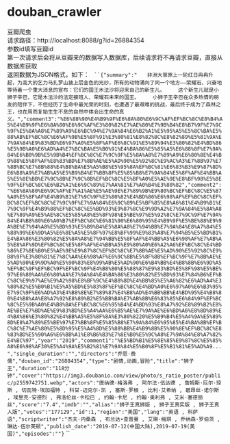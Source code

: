 # douban_crawler
豆瓣爬虫  
请求路径：http://localhost:8088/g?id=26884354  
参数id填写豆瓣id  
第一次请求后会将从豆瓣来的数据写入数据库，后续请求将不再请求豆瓣，直接从数据库获取  
返回数据为JSON格式，如下： 
` ``{"summary":"　　非洲大草原上一轮红日冉冉升起，为高大的乞力马扎罗山披上层金色的光纱，所有的动物涌向了同一个地方——荣耀石，兴奋地等待着一个重大消息的宣布：它们的国王木法沙将迎来自己的新生儿。 　　这个新生儿就是小狮子辛巴，它是木法沙的法定接班人、荣耀石未来的国王。 　　小狮子王辛巴在众多热情的朋友的陪伴下，不但经历了生命中最光荣的时刻，也遭遇了最艰难的挑战，最后终于成为了森林之王，也在周而复始生生不息的自然中体会出生命的真义。","comment3":"%E6%88%90%E4%B9%9F%E6%8A%80%E6%9C%AF%EF%BC%8C%E8%B4%A5%E4%B9%9F%E6%8A%80%E6%9C%AF%E3%80%82%E7%AE%80%E7%9B%B4%E8%B7%9F%E7%9C%9F%E5%8A%A8%E7%89%A9%E6%BC%94%E7%9A%84%E6%B2%A1%E5%95%A5%E5%8C%BA%E5%88%AB%EF%BC%8C%E6%AF%9B%E5%8F%91%E3%80%81%E8%82%8C%E8%82%89%E5%81%9A%E7%9A%84%E9%83%BD%E6%97%A0%E5%8F%AF%E6%8C%91%E5%89%94%E3%80%82%E4%BD%86%E5%9B%A0%E6%AD%A4%E7%BC%BA%E5%B0%91%E4%BA%86%E5%85%A5%E6%88%8F%E7%9A%84%E6%B0%9B%E5%9B%B4%EF%BC%8C%E7%9C%9F%E5%8A%A8%E7%89%A9%E6%80%8E%E4%B9%88%E5%8F%AF%E8%83%BD%E7%8B%AE%E5%AD%90%E5%92%8C%E9%AC%A3%E7%8B%97%E7%8B%BC%E7%8B%88%E4%B8%BA%E5%A5%B8%E5%95%8A%EF%BC%81%E6%83%B3%E9%87%8D%E6%B8%A9%E7%AB%A5%E5%B9%B4%E7%BB%8F%E5%85%B8%E7%9A%84%E5%8F%AF%E4%BB%A5%E5%8E%BB%E7%9C%8B%E7%9C%8B%EF%BC%8C%E5%BF%A0%E5%AE%9E%E8%BF%98%E5%8E%9F%EF%BC%8C%E6%B2%A1%E6%9C%89%E7%AA%81%E7%A0%B4%E3%80%82","comment2":"%E6%8A%80%E6%9C%AF%E7%A1%AE%E5%AE%9E%E7%89%9B%E9%80%BC%EF%BC%8C%E5%87%A0%E5%8F%AF%E4%B9%B1%E7%9C%9F%E3%80%82%E4%BD%86%E6%98%AF%EF%BC%8C%EF%BC%8C%EF%BC%8C%E7%9C%9F%E7%9A%84%E6%9C%89%E5%BF%85%E8%A6%81%E4%B9%B1%E7%9C%9F%E4%B9%88%EF%BC%8C%E5%BD%93%E9%87%8C%E9%9D%A2%E7%9A%84%E5%8A%A8%E7%89%A9%E5%AE%8C%E5%85%A8%E5%8F%98%E5%BE%97%E5%92%8C%E7%9C%9F%E7%9A%84%E4%B8%80%E6%A0%B7%EF%BC%8C%E6%81%90%E6%80%95%E4%B9%9F%E5%BE%88%E9%9A%BE%E7%94%A8%E5%BD%93%E5%B9%B4%E5%8A%A8%E7%94%BB%E7%9A%84%E8%A7%84%E5%88%99%E6%9D%A5%E6%8E%A5%E5%8F%97%E8%BF%99%E9%83%A8%E7%94%B5%E5%BD%B1%E4%BA%86%E3%80%82%E5%8A%A8%E7%94%BB%E5%8F%AF%E4%BB%A5%E6%98%AF%E7%AB%A5%E8%AF%9D%EF%BC%8C%E5%8F%AF%E4%BB%A5%E9%80%A0%E6%A2%A6%EF%BC%8C%E4%BD%86%E7%8E%B0%E5%AE%9E%E9%87%8C%EF%BC%8C%E7%8B%AE%E5%AD%90%E5%92%8C%E9%B8%9F%E3%80%81%E7%8C%AA%E6%98%AF%E6%9C%8B%E5%8F%8B%EF%BC%9F%E7%8B%AE%E5%AD%90%E9%9D%A0%E5%90%83%E8%99%AB%E5%AD%90%E6%B4%BB%E4%B8%8B%E6%9D%A5%EF%BC%9F%EF%BC%9F%EF%BC%9F%E4%B8%80%E5%88%87%E9%83%BD%E5%8F%98%E5%BE%97%E6%80%AA%E6%80%AA%E7%9A%84%E4%BA%86%E3%80%82%E5%BD%93%E7%84%B6%EF%BC%8C%E9%97%AE%E9%A2%98%E8%BF%9C%E4%B8%8D%E4%BB%85%E5%A6%82%E6%AD%A4%E3%80%82%E5%B0%B1%E5%A5%BD%E5%83%8F%EF%BC%8C%E4%BD%A0%E6%97%A0%E6%B3%95%E7%9C%9F%E6%AD%A3%E4%B8%8E%E7%89%87%E4%B8%AD%E4%BB%BB%E4%BD%95%E4%B8%80%E4%B8%AA%E8%A7%92%E8%89%B2%E5%BB%BA%E7%AB%8B%E6%83%85%E6%84%9F%EF%BC%8C%E5%9B%A0%E4%B8%BA%EF%BC%8C%E6%95%B4%E4%BD%93%E8%A7%92%E8%89%B2%E8%AE%BE%E7%BD%AE%E9%83%BD%E5%A4%AA%E6%B5%AE%E7%9A%AE%E6%BD%A6%E8%8D%89%E4%BA%86%E3%80%82%E4%BB%A5%E5%8F%8A%E3%80%8220%E5%B9%B4%E5%A4%9A%E5%89%8D%E8%A7%89%E5%BE%97%E7%BB%8F%E5%85%B8%E7%9A%84%E6%95%85%E4%BA%8B%EF%BC%8C%E7%AE%80%E5%8D%95%E5%A4%8D%E5%88%BB%E4%B9%8B%E5%90%8E%EF%BC%8C%E8%83%BD%E5%90%A6%E6%BB%A1%E8%B6%B3%E7%8E%B0%E5%9C%A8%E7%9A%84%E8%A7%82%E4%BC%97","year":"2019","comment1":"%E5%BD%B1%E5%8E%85%E9%87%8C%E5%85%A8%E6%98%AF30%E5%A4%9A%E5%B2%81%E7%9A%84%E5%B0%8F%E5%B1%81%E5%AD%A9...","single_duration":"","directors":"乔恩·费儒","douban_id":"26884354","type":"剧情,动画,冒险","title":"狮子王","duration":"118分钟","cover":"https://img3.doubanio.com/view/photo/s_ratio_poster/public/p2559742751.webp","actors":"唐纳德·格洛弗 , 阿尔法·伍达德 , 詹姆斯·厄尔·琼斯 , 切瓦特·埃加福特 , 科甘-迈克尔·凯 , 塞斯·罗根 , 比利·艾希纳 , 碧昂丝·诺尔斯 , 埃里克·安德烈 , 弗洛伦丝·卡松巴 , 约翰·卡尼 , 约翰·奥利弗 , 艾米·塞德丽丝","score":"7.4","imdb":"","alias":"狮子王真狮版 , 狮子王真实版 , 狮子王真人版","votes":"177129","id":1,"region":"美国","lang":"英语 , 科萨语","scriptwriter":"杰夫·内桑森 , 布兰达∙查普曼 , 艾琳·梅琪 , 乔纳森·罗伯茨 , 琳达·伍尔芙顿","publish_date":"2019-07-12(中国大陆),2019-07-19(美国)","episodes":""}` ``
